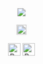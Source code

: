 <div align="center">

  <img src="https://github-readme-streak-stats.herokuapp.com?user=rchxiy&theme=darcula&hide_border=true&background=FFFFFF00">
  <br>
    <br>
  <img src="https://visitor-badge.laobi.icu/badge?page_id=rchxiy.rchxiy&left_color=red&right_color=black" height="20">
  <br>
    <br>
  
  <a href="https://saweria.co/litbrother" target="_blank" style="text-decoration: none;">
    <img src="https://img.shields.io/badge/Buy%20Me%20a%20Coffee-ffdd00?style=for-the-badge&logo=buy-me-a-coffee&logoColor=black" alt="Buy Me A Coffee" height="25">
  </a>


  <a href="https://paypal.me/ichinurahman" target="_blank" style="text-decoration: none;">
    <img src="https://img.shields.io/badge/PayPal-00457C?style=for-the-badge&logo=paypal&logoColor=white" alt="PayPal" height="25">
  </a>
</div>
